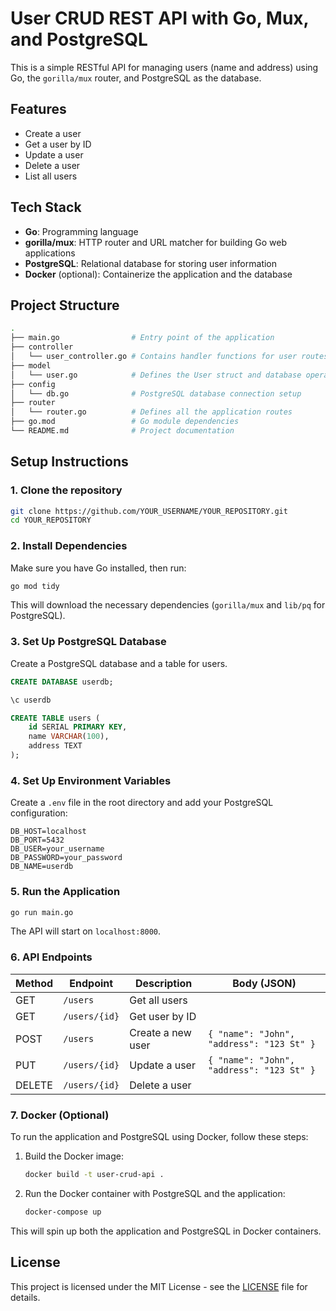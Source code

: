 # User CRUD REST API with Go, Mux, and PostgreSQL

This is a simple RESTful API for managing users (name and address) using Go, the `gorilla/mux` router, and PostgreSQL as the database.

## Features

- Create a user
- Get a user by ID
- Update a user
- Delete a user
- List all users

## Tech Stack

- **Go**: Programming language
- **gorilla/mux**: HTTP router and URL matcher for building Go web applications
- **PostgreSQL**: Relational database for storing user information
- **Docker** (optional): Containerize the application and the database

## Project Structure

```bash
.
├── main.go                # Entry point of the application
├── controller
│   └── user_controller.go # Contains handler functions for user routes
├── model
│   └── user.go            # Defines the User struct and database operations
├── config
│   └── db.go              # PostgreSQL database connection setup
├── router
│   └── router.go          # Defines all the application routes
├── go.mod                 # Go module dependencies
└── README.md              # Project documentation
```

## Setup Instructions

### 1. Clone the repository

```bash
git clone https://github.com/YOUR_USERNAME/YOUR_REPOSITORY.git
cd YOUR_REPOSITORY
```

### 2. Install Dependencies

Make sure you have Go installed, then run:

```bash
go mod tidy
```

This will download the necessary dependencies (`gorilla/mux` and `lib/pq` for PostgreSQL).

### 3. Set Up PostgreSQL Database

Create a PostgreSQL database and a table for users.

```sql
CREATE DATABASE userdb;

\c userdb

CREATE TABLE users (
    id SERIAL PRIMARY KEY,
    name VARCHAR(100),
    address TEXT
);
```

### 4. Set Up Environment Variables

Create a `.env` file in the root directory and add your PostgreSQL configuration:

```
DB_HOST=localhost
DB_PORT=5432
DB_USER=your_username
DB_PASSWORD=your_password
DB_NAME=userdb
```

### 5. Run the Application

```bash
go run main.go
```

The API will start on `localhost:8000`.

### 6. API Endpoints

| Method | Endpoint           | Description           | Body (JSON)             |
|--------|--------------------|-----------------------|-------------------------|
| GET    | `/users`            | Get all users         |                         |
| GET    | `/users/{id}`       | Get user by ID        |                         |
| POST   | `/users`            | Create a new user     | `{ "name": "John", "address": "123 St" }` |
| PUT    | `/users/{id}`       | Update a user         | `{ "name": "John", "address": "123 St" }` |
| DELETE | `/users/{id}`       | Delete a user         |                         |

### 7. Docker (Optional)

To run the application and PostgreSQL using Docker, follow these steps:

1. Build the Docker image:
   ```bash
   docker build -t user-crud-api .
   ```

2. Run the Docker container with PostgreSQL and the application:
   ```bash
   docker-compose up
   ```

This will spin up both the application and PostgreSQL in Docker containers.

## License

This project is licensed under the MIT License - see the [LICENSE](LICENSE) file for details.
